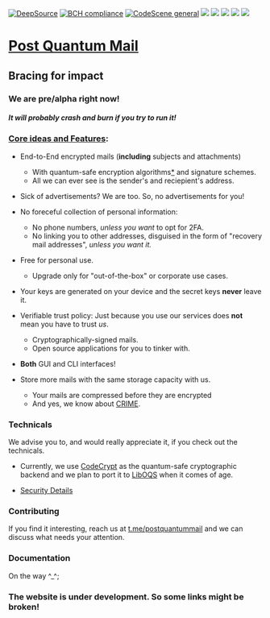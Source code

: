 [![DeepSource](https://deepsource.io/gh/swapravo/pqm-client.svg/?label=active+issues&show_trend=true&token=mJQDUDJX4znd6gm8uT9fJt6P)](https://deepsource.io/gh/swapravo/pqm-client/?ref=repository-badge)
[![BCH compliance](https://bettercodehub.com/edge/badge/swapravo/pqm-client?branch=master&token=4de897e2692de0da7e26e9520a915c76f58ebccd)](https://bettercodehub.com/)
[![CodeScene general](https://codescene.io/images/analyzed-by-codescene-badge.svg)](https://codescene.io/projects/10174)
![](https://img.shields.io/github/languages/count/swapravo/pqm-client)
![](https://img.shields.io/snyk/vulnerabilities/github/swapravo/pqm-client)
![](https://img.shields.io/librariesio/github/swapravo/pqm-client)
![](https://img.shields.io/github/repo-size/swapravo/pqm-client)
![](https://img.shields.io/tokei/lines/github/swapravo/pqm-client)


# [Post Quantum Mail](https://www.postquantummail.com)
## Bracing for impact

### We are pre/alpha right now!
##### **It will probably crash and burn if you try to run it!**


### [Core ideas and Features](https://postquantummail.com/features.html):

* End-to-End encrypted mails (**including** subjects and attachments)
  * With quantum-safe encryption algorithms[*](https://postquantummail.com/security.html) and signature schemes.
  * All we can ever see	is the sender's and reciepient's address.

* Sick of advertisements? We are too. So, no advertisements for you!

* No foreceful collection of personal information:
  * No phone numbers, *unless you want* to opt for 2FA.
  * No linking you to other addresses, disguised in the form of "recovery mail addresses", *unless you want it.*

* Free for personal use.
  * Upgrade only for "out-of-the-box" or corporate use cases.

* Your keys are generated on your device and the secret keys **never** leave it.

* Verifiable trust policy: Just because you use our services does **not** mean you have to trust *us*.
	* Cryptographically-signed mails.
	* Open source applications for you to tinker with.

* **Both** GUI and CLI interfaces!

* Store more mails with the same storage capacity with us.
    * Your mails are compressed before they are encrypted
    * And yes, we know about [CRIME](https://en.wikipedia.org/wiki/CRIME).

### Technicals

We advise you to, and would really appreciate it, if you check out the technicals.

* Currently, we use [CodeCrypt](https://github.com/exaexa/codecrypt) as the quantum-safe cryptographic backend and we plan to port it to [LibOQS](https://github.com/open-quantum-safe/liboqs) when it comes of age.

* [Security Details](https://postquantummail.com/security.html)

### Contributing

If you find it interesting, reach us at [t.me/postquantummail](t.me/postquantummail) and we can discuss what needs your attention.

### Documentation

On the way ^_^;

### The website is under development. So some links might be broken!

